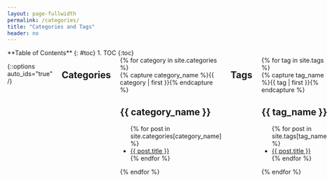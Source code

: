 ```yaml
---
layout: page-fullwidth
permalink: /categories/
title: "Categories and Tags"
header: no
---
```


<div class="row">
<div class="medium-4 medium-push-8 columns" markdown="1">
<div class="panel radius" markdown="1">
**Table of Contents**
{: #toc}
1.  TOC
{:toc}
</div>
</div><!-- /.medium-4.columns -->

<div class="medium-8 medium-pull-4 columns" markdown="1">

{::options auto_ids="true" /}

## Categories

<div>
{% for category in site.categories %}
<div>
    {% capture category_name %}{{ category | first }}{% endcapture %}
    <h2 style="font-size:rem-calc(29);">{{ category_name }}</h2>
    <ul>
    {% for post in site.categories[category_name] %}
    <li><a href="{{ site.url }}{{ site.baseurl }}{{ post.url }}">{{ post.title }}</a></li>
    {% endfor %}
    </ul>
    </div>
{% endfor %}
</div>

## Tags

<div>
{% for tag in site.tags %}
<div>
    {% capture tag_name %}{{ tag | first }}{% endcapture %}
    <h2 style="font-size:rem-calc(29);">{{ tag_name }}</h2>
    <ul>
    {% for post in site.tags[tag_name] %}
    <li><a href="{{ site.url }}{{ site.baseurl }}{{ post.url }}">{{ post.title }}</a></li>
    {% endfor %}
    </ul>
    </div>
{% endfor %}
</div>